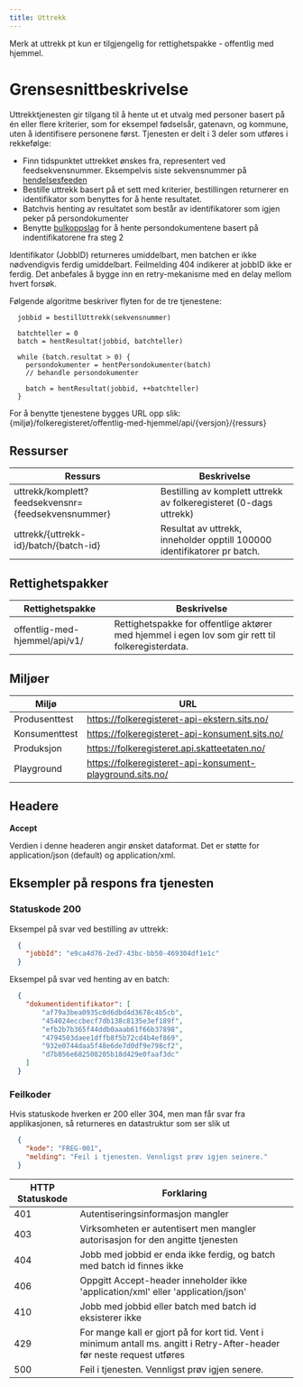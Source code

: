 ```yaml
---
title: Uttrekk
---
```


Merk at uttrekk pt kun er tilgjengelig for rettighetspakke - offentlig med hjemmel.  

# Grensesnittbeskrivelse
Uttrekktjenesten gir tilgang til å hente ut et utvalg med personer basert på én eller flere kriterier, som for eksempel fødselsår, gatenavn, og kommune, uten å identifisere personene først.
Tjenesten er delt i 3 deler som utføres i rekkefølge:
   * Finn tidspunktet uttrekket ønskes fra, representert ved feedsekvensnummer. Eksempelvis siste sekvensnummer på [hendelsesfeeden](../hendelsesliste)
   * Bestille uttrekk basert på et sett med kriterier, bestillingen returnerer en identifikator som benyttes for å hente resultatet. 
   * Batchvis henting av resultatet som består av identifikatorer som igjen peker på persondokumenter
   * Benytte [bulkoppslag](../oppslag) for å hente persondokumentene basert på indentifikatorene fra steg 2

Identifikator (JobbID) returneres umiddelbart, men batchen er ikke nødvendigvis ferdig umiddelbart. Feilmelding 404 indikerer at jobbID ikke er ferdig. Det anbefales å bygge inn en retry-mekanisme med en delay mellom hvert forsøk.  


Følgende algoritme beskriver flyten for de tre tjenestene:
```
  jobbid = bestillUttrekk(sekvensnummer)

  batchteller = 0
  batch = hentResultat(jobbid, batchteller)

  while (batch.resultat > 0) {
    persondokumenter = hentPersondokumenter(batch)
    // behandle persondokumenter

    batch = hentResultat(jobbid, ++batchteller)
  }
```



For å benytte tjenestene bygges URL opp slik:
   {miljø}/folkeregisteret/offentlig-med-hjemmel/api/{versjon}/{ressurs}

## Ressurser
| Ressurs | Beskrivelse |
|---------|-------------|
|uttrekk/komplett?feedsekvensnr={feedsekvensnummer}| Bestilling av komplett uttrekk av folkeregisteret (0-dags uttrekk) |
|uttrekk/{uttrekk-id}/batch/{batch-id}| Resultat av uttrekk, inneholder opptill 100000 identifikatorer pr batch. |


## Rettighetspakker

| Rettighetspakke|Beskrivelse|
|----------------|-----------|
|offentlig-med-hjemmel/api/v1/| Rettighetspakke for offentlige aktører med hjemmel i egen lov som gir rett til folkeregisterdata. |

## Miljøer

| Miljø | URL |
|-------|-----|
| Produsenttest| https://folkeregisteret-api-ekstern.sits.no/ |
| Konsumenttest | https://folkeregisteret-api-konsument.sits.no/ |
| Produksjon | https://folkeregisteret.api.skatteetaten.no/ |
| Playground | https://folkeregisteret-api-konsument-playground.sits.no/  |

## Headere

**Accept**

Verdien i denne headeren angir ønsket dataformat. Det er støtte for application/json (default) og application/xml.

## Eksempler på respons fra tjenesten

### Statuskode 200
Eksempel på svar ved bestilling av uttrekk:
```json
  {
    "jobbId": "e9ca4d76-2ed7-43bc-bb50-469304df1e1c"
  }
```

Eksempel på svar ved henting av en batch:
```json
  {
    "dokumentidentifikator": [
        "af79a3bea0935c0d6dbd4d3678c4b5cb",
        "454024eccbecf7db138c8135e3ef189f",
        "efb2b7b365f44ddb0aaab61f66b37898",
        "4794503daee1dffb8f5b72cd4b4ef869",
        "932e0744daa5f48e6de7d0df9e798cf2",
        "d7b856e682508205b18d429e0faaf3dc"
    ]
  }
```

### Feilkoder
Hvis statuskode hverken er 200 eller 304, men man får svar fra applikasjonen, så returneres en datastruktur som ser slik ut

```json
  {
    "kode": "FREG-001",
    "melding": "Feil i tjenesten. Vennligst prøv igjen seinere."
  }
```

| HTTP Statuskode |  Forklaring |
|----------|-------|
| 401 | Autentiseringsinformasjon mangler |
| 403 | Virksomheten er autentisert men mangler autorisasjon for den angitte tjenesten |
| 404 | Jobb med jobbid er enda ikke ferdig, og batch med batch id finnes ikke  |
| 406 | Oppgitt Accept-header inneholder ikke 'application/xml' eller 'application/json' |
| 410 | Jobb med jobbid eller batch med batch id eksisterer ikke|
| 429 | For mange kall er gjort på for kort tid. Vent i minimum antall ms. angitt i Retry-After-header før neste request utføres |
| 500 | Feil i tjenesten. Vennligst prøv igjen senere. |